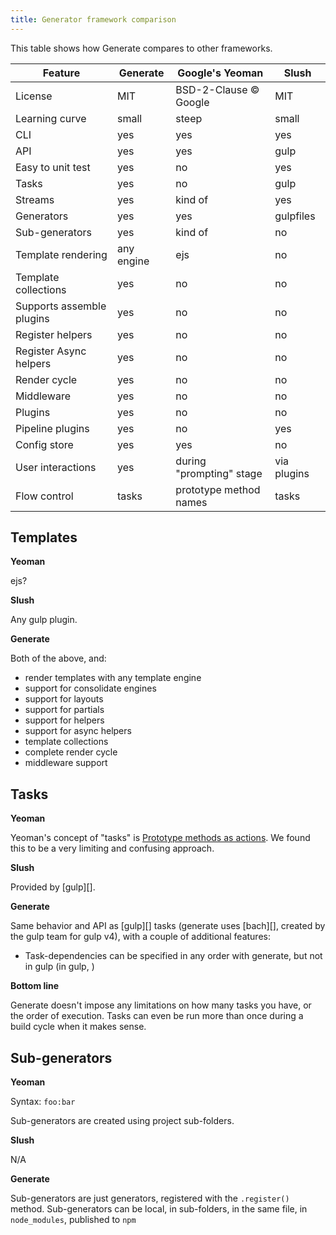 ```yaml
---
title: Generator framework comparison
---
```


This table shows how Generate compares to other frameworks.

| **Feature**               | **Generate** | **Google's Yeoman**      | **Slush**   |
| ---                       | ---          | ---                      | ---         |
| License                   | MIT          | BSD-2-Clause © Google    | MIT         |
| Learning curve            | small        | steep                    | small       |
| CLI                       | yes          | yes                      | yes         |
| API                       | yes          | yes                      | gulp        |
| Easy to unit test         | yes          | no                       | yes         |
| Tasks                     | yes          | no                       | gulp        |
| Streams                   | yes          | kind of                  | yes         |
| Generators                | yes          | yes                      | gulpfiles   |
| Sub-generators            | yes          | kind of                  | no          |
| Template rendering        | any engine   | ejs                      | no          |
| Template collections      | yes          | no                       | no          |
| Supports assemble plugins | yes          | no                       | no          |
| Register helpers          | yes          | no                       | no          |
| Register Async helpers    | yes          | no                       | no          |
| Render cycle              | yes          | no                       | no          |
| Middleware                | yes          | no                       | no          |
| Plugins                   | yes          | no                       | no          |
| Pipeline plugins          | yes          | no                       | yes         |
| Config store              | yes          | yes                      | no          |
| User interactions         | yes          | during "prompting" stage | via plugins |
| Flow control              | tasks        | prototype method names   | tasks       |

## Templates

**Yeoman**

ejs?

**Slush**

Any gulp plugin.

**Generate**

Both of the above, and:

* render templates with any template engine
* support for consolidate engines
* support for layouts
* support for partials
* support for helpers
* support for async helpers
* template collections
* complete render cycle
* middleware support

## Tasks

**Yeoman**

Yeoman's concept of "tasks" is [Prototype methods as actions](http://yeoman.io/authoring/running-context.html). We found this to be a very limiting and confusing approach.

**Slush**

Provided by [gulp][].

**Generate**

Same behavior and API as [gulp][] tasks (generate uses [bach][], created by the gulp team for gulp v4), with a couple of additional features:

* Task-dependencies can be specified in any order with generate, but not in gulp (in gulp, )

**Bottom line**

Generate doesn't impose any limitations on how many tasks you have, or the order of execution. Tasks can even be run more than once during a build cycle when it makes sense.

## Sub-generators

**Yeoman**

Syntax: `foo:bar`

Sub-generators are created using project sub-folders.

**Slush**

N/A

**Generate**

Sub-generators are just generators, registered with the `.register()` method. Sub-generators can be local, in sub-folders, in the same file, in `node_modules`, published to `npm`
